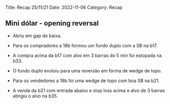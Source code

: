 Title: Recap 25/11/21
Date: 2022-11-06
Category: Recap

## Mini dólar - opening reversal

* Abriu em gap de baixa.

* Para os compradores  a 18b formou um fundo duplo com a SB na b17.

* A compra acima da b17 com alvo em 3 barras do 5 min foi estopada na b33.

* O fundo duplo evoluiu para uma reversão em forma de wedge de topo.

* Para os vendedores a 18b foi uma wedge de topo com boa SB na b21.

* A venda da b21 com entrada abaixo e stop loss acima e alvo de 3 barras atingiu o alvo na b35.

